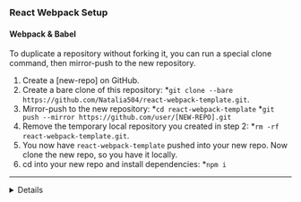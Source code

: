 ### React Webpack Setup
#### Webpack & Babel
To duplicate a repository without forking it, you can run a special clone command, then mirror-push to the new repository.
1. Create a [new-repo] on GitHub.
2. Create a bare clone of this repository: 
*`git clone --bare https://github.com/Natalia504/react-webpack-template.git`. 
3. Mirror-push to the new repository: 
*`cd react-webpack-template` 
*`git push --mirror https://github.com/user/[NEW-REPO].git`
4. Remove the temporary local repository you created in step 2: 
*`rm -rf react-webpack-template.git`.
5. You now have `react-webpack-template` pushed into your new repo. Now clone the new repo, so you have it locally. 
6. cd into your new repo and install dependencies: *`npm i`

- - - - 
<details>
    <summary>Details</summary>
    <p>

`npm init`  
`npm i --save react react-dom`  
`npm i --save-dev babel-core babel-loader babel-preset-react`  
`npm i --save-dev webpack webpack-dev-server html-webpack-plugin`  

### Configure Webpack
Create *webpack.config.js* in the root of your project.
Webpack needs to know three things:
1. What JavaScript file it should transform (i.e. entry point);
2. Which transformations it should use on that file (i.e. module);
3. Where the new, transformed file should go (i.e. output);

```javascript 
var path = require('path');
var HtmlWebpackPlugin = require('html-webpack-plugin');

module.exports = {
  entry: './src/index.js',
  output: {
    path: path.resolve(__dirname, 'dist'),
    filename: 'index_bundle.js'
  },
  module: {
    rules: [
      { test: /\.(js)$/, exclude: /node_modules/, use: 'babel-loader' },
      { test: /\.css$/, use: [ 'style-loader', 'css-loader' ]}
    ]
  },
  plugins: [
    new HtmlWebpackPlugin({
      template: 'src/index.html'
    })
  ], 
  mode: process.env.NODE_ENV === 'production' ? 'production' : 'development'

};
```
</p>
</details>
